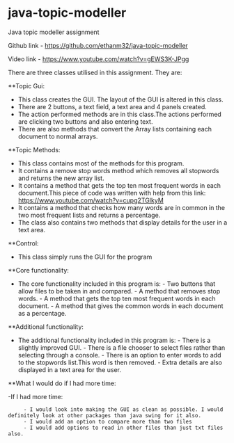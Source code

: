 # java-topic-modeller
Java topic modeller assignment

Github link - https://github.com/ethanm32/java-topic-modeller

Video link - https://www.youtube.com/watch?v=gEWS3K-JPgg

There are three classes utilised in this assignment. They are:


**Topic Gui:
   - This class creates the GUI. The layout of the GUI is altered in this class.
   - There are 2 buttons, a text field, a text area and 4 panels created.
   - The action performed methods are in this class.The actions performed are clicking two buttons and also entering text.
   - There are also methods that convert the Array lists containing each document to normal arrays.
  

**Topic Methods:
  - This class contains most of the methods for this program.
  - It contains a remove stop words method which removes all stopwords and returns the new array list.
  - It contains a method that gets the top ten most frequent words in each document.This piece of code was written with help from this link: 
    https://www.youtube.com/watch?v=cupg2TGIkyM
  - It contains a method that checks how many words are in common in the two most frequent lists and returns a percentage.
  - The class also contains two methods that display details for the user in a text area.


**Control:
 - This class simply runs the GUI for the program



**Core functionality:

- The core functionality included in this program is:
         - Two buttons that allow files to be taken in and compared.
         - A method that removes stop words.
         - A method that gets the top ten most frequent words in each document.
         - A method that gives the common words in each document as a percentage.


**Additional functionality:

- The additional functionality included in this program is:
         - There is a slightly improved GUI.
         - There is a file chooser to select files rather than selecting through a console.
         - There is an option to enter words to add to the stopwords list.This word is then removed.
         - Extra details are also displayed in a text area for the user.


**What I would do if I had more time:

-If I had more time:

         - I would look into making the GUI as clean as possible. I would definitely look at other packages than java swing for it also.
         - I would add an option to compare more than two files
         - I would add options to read in other files than just txt files also.



